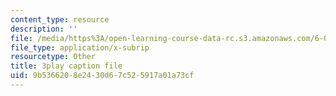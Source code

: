 ```yaml
---
content_type: resource
description: ''
file: /media/https%3A/open-learning-course-data-rc.s3.amazonaws.com/6-00sc-introduction-to-computer-science-and-programming-spring-2011/9b5366208e2430d67c525917a01a73cf_hGQw3KJ7i6Q.srt
file_type: application/x-subrip
resourcetype: Other
title: 3play caption file
uid: 9b536620-8e24-30d6-7c52-5917a01a73cf
---
```

